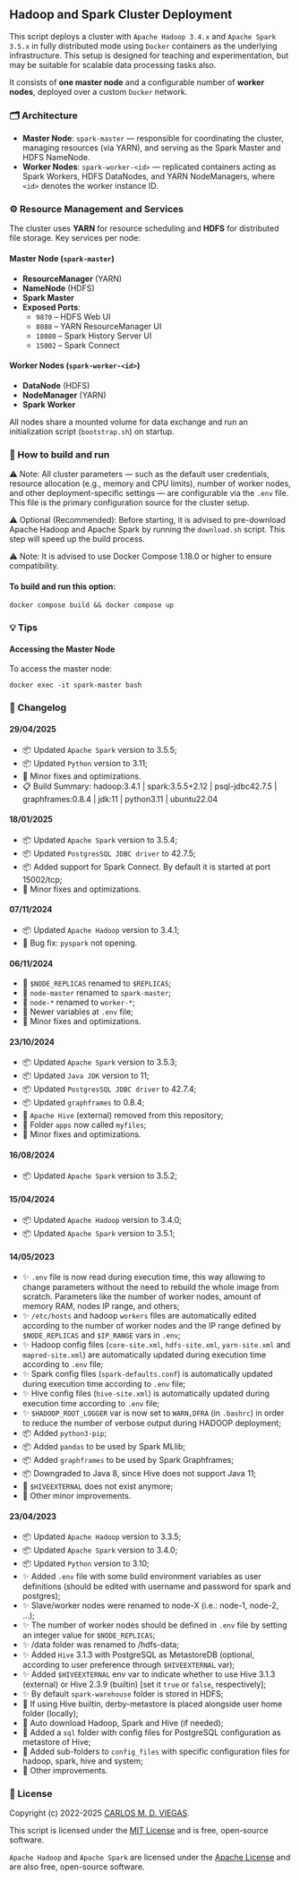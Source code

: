 ## Hadoop and Spark Cluster Deployment

This script deploys a cluster with `Apache Hadoop 3.4.x` and `Apache Spark 3.5.x` in fully distributed mode using `Docker` containers as the underlying infrastructure. This setup is designed for teaching and experimentation, but may be suitable for scalable data processing tasks also.

It consists of **one master node** and a configurable number of **worker nodes**, deployed over a custom `Docker` network.

### 🗂️ Architecture

- **Master Node**: `spark-master` — responsible for coordinating the cluster, managing resources (via YARN), and serving as the Spark Master and HDFS NameNode.
- **Worker Nodes**: `spark-worker-<id>` — replicated containers acting as Spark Workers, HDFS DataNodes, and YARN NodeManagers, where `<id>` denotes the worker instance ID.

### ⚙️ Resource Management and Services

The cluster uses **YARN** for resource scheduling and **HDFS** for distributed file storage. Key services per node:

#### Master Node (`spark-master`)

- **ResourceManager** (YARN)
- **NameNode** (HDFS)
- **Spark Master**
- **Exposed Ports**:
  - `9870` – HDFS Web UI
  - `8088` – YARN ResourceManager UI
  - `18080` – Spark History Server UI
  - `15002` – Spark Connect

#### Worker Nodes (`spark-worker-<id>`)

- **DataNode** (HDFS)
- **NodeManager** (YARN)
- **Spark Worker**

All nodes share a mounted volume for data exchange and run an initialization script (`bootstrap.sh`) on startup.

### :rocket: How to build and run

⚠️ Note: All cluster parameters — such as the default user credentials, resource allocation (e.g., memory and CPU limits), number of worker nodes, and other deployment-specific settings — are configurable via the `.env` file. This file is the primary configuration source for the cluster setup.

⚠️ Optional (Recommended): Before starting, it is advised to pre-download Apache Hadoop and Apache Spark by running the `download.sh` script. This step will speed up the build process.

⚠️ Note: It is advised to use Docker Compose 1.18.0 or higher to ensure compatibility.

#### To build and run this option:
```
docker compose build && docker compose up 
```

### :bulb: Tips

#### Accessing the Master Node

To access the master node:
```
docker exec -it spark-master bash
```

### :memo: Changelog

#### 29/04/2025
- :package: Updated `Apache Spark` version to 3.5.5;
- :package: Updated `Python` version to 3.11;
- :wrench: Minor fixes and optimizations.
- :clipboard: Build Summary: hadoop:3.4.1 | spark:3.5.5+2.12 | psql-jdbc42.7.5 | graphframes:0.8.4 | jdk:11 | python3.11 | ubuntu22.04

#### 18/01/2025
- :package: Updated `Apache Spark` version to 3.5.4;
- :package: Updated `PostgresSQL JDBC driver` to 42.7.5;
- :package: Added support for Spark Connect. By default it is started at port 15002/tcp;
- :wrench: Minor fixes and optimizations.

#### 07/11/2024 
 - :package: Updated `Apache Hadoop` version to 3.4.1;
 - :rotating_light: Bug fix: `pyspark` not opening.

#### 06/11/2024 
 - :lipstick: `$NODE_REPLICAS` renamed to `$REPLICAS`;
 - :lipstick: `node-master` renamed to `spark-master`;
 - :lipstick: `node-*` renamed to `worker-*`;
 - :lipstick: Newer variables at `.env` file;
 - :wrench: Minor fixes and optimizations.

#### 23/10/2024 
 - :package: Updated `Apache Spark` version to 3.5.3;
 - :package: Updated `Java JDK` version to 11;
 - :package: Updated `PostgresSQL JDBC driver` to 42.7.4;
 - :package: Updated `graphframes` to 0.8.4;
 - :rotating_light: `Apache Hive` (external) removed from this repository; 
 - :lipstick: Folder `apps` now called `myfiles`;
 - :wrench: Minor fixes and optimizations.

#### 16/08/2024 
 - :package: Updated `Apache Spark` version to 3.5.2;

#### 15/04/2024 
 - :package: Updated `Apache Hadoop` version to 3.4.0;
 - :package: Updated `Apache Spark` version to 3.5.1;

#### 14/05/2023
 - :sparkles: `.env` file is now read during execution time, this way allowing to change parameters without the need to rebuild the whole image from scratch. Parameters like the number of worker nodes, amount of memory RAM, nodes IP range, and others;
 - :sparkles: `/etc/hosts` and hadoop `workers` files are automatically edited according to the number of worker nodes and the IP range defined by `$NODE_REPLICAS` and `$IP_RANGE` vars in `.env`;
 - :sparkles: Hadoop config files (`core-site.xml`, `hdfs-site.xml`, `yarn-site.xml` and `mapred-site.xml`) are automatically updated during execution time according to `.env` file;
 - :sparkles: Spark config files (`spark-defaults.conf`) is automatically updated during execution time according to `.env` file;
 - :sparkles: Hive config files (`hive-site.xml`) is automatically updated during execution time according to `.env` file;
 - :sparkles: `$HADOOP_ROOT_LOGGER` var is now set to `WARN,DFRA` (in `.bashrc`) in order to reduce the number of verbose output during HADOOP deployment;
 - :package: Added `python3-pip`;
 - :package: Added `pandas` to be used by Spark MLlib;
 - :package: Added `graphframes` to be used by Spark Graphframes;
 - :package: Downgraded to Java 8, since Hive does not support Java 11;
 - :rotating_light: `$HIVEEXTERNAL` does not exist anymore;
 - :wrench: Other minor improvements.

#### 23/04/2023 
 - :package: Updated `Apache Hadoop` version to 3.3.5;
 - :package: Updated `Apache Spark` version to 3.4.0;
 - :package: Updated `Python` version to 3.10;
 - :sparkles: Added `.env` file with some build environment variables as user definitions (should be edited with username and password for spark and postgres);
 - :sparkles: Slave/worker nodes were renamed to node-X (i.e.: node-1, node-2, ...);
 - :sparkles: The number of worker nodes should be defined in `.env` file by setting an integer value for `$NODE_REPLICAS`;
 - :sparkles: /data folder was renamed to /hdfs-data;
 - :sparkles: Added `Hive` 3.1.3 with PostgreSQL as MetastoreDB (optional, according to user preference through `$HIVEEXTERNAL` var);
 - :sparkles: Added `$HIVEEXTERNAL` env var to indicate whether to use Hive 3.1.3 (external) or Hive 2.3.9 (builtin) [set it `true` or `false`, respectively];
 - :sparkles: By default `spark-warehouse` folder is stored in HDFS;
 - :rotating_light: If using Hive builtin, derby-metastore is placed alongside user home folder (locally);
 - :rotating_light: Auto download Hadoop, Spark and Hive (if needed);
 - :lipstick: Added a `sql` folder with config files for PostgreSQL configuration as metastore of Hive;
 - :lipstick: Added sub-folders to `config_files` with specific configuration files for hadoop, spark, hive and system;
 - :wrench: Other improvements.

### :page_facing_up: License

Copyright (c) 2022-2025 [CARLOS M. D. VIEGAS](https://github.com/cmdviegas).

This script is licensed under the [MIT License](https://github.com/cmdviegas/docker-hadoop-cluster/blob/master/LICENSE) and is free, open-source software.

`Apache Hadoop` and `Apache Spark` are licensed under the [Apache License](https://github.com/cmdviegas/docker-hadoop-cluster/blob/master/LICENSE.apache) and are also free, open-source software.
